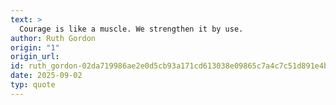 ```yaml
---
text: >
  Courage is like a muscle. We strengthen it by use.
author: Ruth Gordon
origin: "1"
origin_url: 
id: ruth_gordon-02da719986ae2e0d5cb93a171cd613038e09865c7a4c7c51d891e4b9fc1877c7
date: 2025-09-02
typ: quote
---
```

